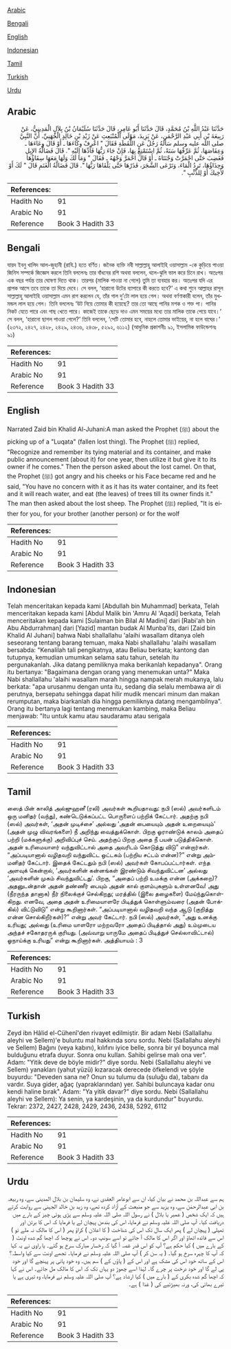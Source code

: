 [Arabic](#arabic)

[Bengali](#bengali)

[English](#english)

[Indonesian](#indonesian)

[Tamil](#tamil)

[Turkish](#turkish)

[Urdu](#urdu)

## Arabic


<div dir="rtl" lang="ar" style={{fontSize:'larger',backgroundColor:'#f8f9fa',padding:20}}>
حَدَّثَنَا عَبْدُ اللَّهِ بْنُ مُحَمَّدٍ، قَالَ حَدَّثَنَا أَبُو عَامِرٍ، قَالَ حَدَّثَنَا سُلَيْمَانُ بْنُ بِلاَلٍ الْمَدِينِيُّ، عَنْ رَبِيعَةَ بْنِ أَبِي عَبْدِ الرَّحْمَنِ، عَنْ يَزِيدَ، مَوْلَى الْمُنْبَعِثِ عَنْ زَيْدِ بْنِ خَالِدٍ الْجُهَنِيِّ، أَنَّ النَّبِيَّ صلى الله عليه وسلم سَأَلَهُ رَجُلٌ عَنِ اللُّقَطَةِ فَقَالَ ‏"‏ اعْرِفْ وِكَاءَهَا ـ أَوْ قَالَ وِعَاءَهَا ـ وَعِفَاصَهَا، ثُمَّ عَرِّفْهَا سَنَةً، ثُمَّ اسْتَمْتِعْ بِهَا، فَإِنْ جَاءَ رَبُّهَا فَأَدِّهَا إِلَيْهِ ‏"‏‏.‏ قَالَ فَضَالَّةُ الإِبِلِ فَغَضِبَ حَتَّى احْمَرَّتْ وَجْنَتَاهُ ـ أَوْ قَالَ احْمَرَّ وَجْهُهُ ـ فَقَالَ ‏"‏ وَمَا لَكَ وَلَهَا مَعَهَا سِقَاؤُهَا وَحِذَاؤُهَا، تَرِدُ الْمَاءَ، وَتَرْعَى الشَّجَرَ، فَذَرْهَا حَتَّى يَلْقَاهَا رَبُّهَا ‏"‏‏.‏ قَالَ فَضَالَّةُ الْغَنَمِ قَالَ ‏"‏ لَكَ أَوْ لأَخِيكَ أَوْ لِلذِّئْبِ ‏"‏‏.‏
</div>
<div style={{backgroundColor:'#f8f9fa',padding:20, marginBottom: 10}}><table> <thead> <tr> <th>References:</th> <th></th> </tr> </thead> <tbody><tr><td>Hadith No</td><td>91</td></tr><tr><td>Arabic No</td><td>91</td></tr><tr><td>Reference</td><td>Book 3 Hadith 33</td></tr></tbody></table></div>

## Bengali


<div dir="ltr" lang="bn" style={{fontSize:'larger',backgroundColor:'#f8f9fa',padding:20}}>
যায়দ ইবনু খালিদ আল-জুহানী (রাযি.) হতে বর্ণিত। জনৈক ব্যক্তি নবী সাল্লাল্লাহু আলাইহি ওয়াসাল্লাম -কে কুড়িয়ে পাওয়া জিনিস সম্পর্কে জিজ্ঞেস করলে তিনি বললেনঃ তার বাঁধনের রশি অথবা বললেন, থলে-ঝুলি ভাল করে চিনে রাখ। অতঃপর এক বছর পর্যন্ত তার ঘোষণা দিতে থাক। তারপর (মালিক পাওয়া না গেলে) তুমি তা ব্যবহার কর। অতঃপর যদি এর প্রাপক আসে তবে তাকে তা দিয়ে দেবে। সে বলল, ‘হারানো উটের ব্যাপারে কী করতে হবে?’ এ কথা শুনে আল্লাহর রাসূল সাল্লাল্লাহু আলাইহি ওয়াসাল্লাম এমন রাগ করলেন যে, তাঁর গাল দু’টো লাল হয়ে গেল। অথবা বর্ণণাকারী বলেন, তাঁর মুখমন্ডল লাল হয়ে গেল। তিনি বললেনঃ ‘উট নিয়ে তোমার কী হয়েছে? তার তো আছে পানির মশক ও শক্ত পা। পানির নিকট যেতে পারে এবং গাছ খেতে পারে। কাজেই তাকে ছেড়ে দাও এমন সময়ের মধ্যে তার মালিক তাকে পেয়ে যাবে।’ সে বলল, ‘হারানো ছাগল পাওয়া গেলে?’ তিনি বললেন, ‘সেটি তোমার হবে, নাহলে তোমার ভাইয়ের, না হলে বাঘের।’ (২৩৭২, ২৪২৭, ২৪২৮, ২৪২৯, ২৪৩৬, ২৪৩৮, ৫২৯২, ৬১১২) (আধুনিক প্রকাশনীঃ ৯১, ইসলামিক ফাউন্ডেশনঃ ৯১)
</div>
<div style={{backgroundColor:'#f8f9fa',padding:20, marginBottom: 10}}><table> <thead> <tr> <th>References:</th> <th></th> </tr> </thead> <tbody><tr><td>Hadith No</td><td>91</td></tr><tr><td>Arabic No</td><td>91</td></tr><tr><td>Reference</td><td>Book 3 Hadith 33</td></tr></tbody></table></div>

## English


<div dir="ltr" lang="en" style={{fontSize:'larger',backgroundColor:'#f8f9fa',padding:20}}>
Narrated Zaid bin Khalid Al-Juhani:A man asked the Prophet (ﷺ) about the picking up of a "Luqata" (fallen lost thing). The Prophet (ﷺ) replied, "Recognize and remember its tying material and its container, and make public announcement (about it) for one year, then utilize it but give it to its owner if he comes." Then the person asked about the lost camel. On that, the Prophet (ﷺ) got angry and his cheeks or his Face became red and he said, "You have no concern with it as it has its water container, and its feet and it will reach water, and eat (the leaves) of trees till its owner finds it." The man then asked about the lost sheep. The Prophet (ﷺ) replied, "It is either for you, for your brother (another person) or for the wolf
</div>
<div style={{backgroundColor:'#f8f9fa',padding:20, marginBottom: 10}}><table> <thead> <tr> <th>References:</th> <th></th> </tr> </thead> <tbody><tr><td>Hadith No</td><td>91</td></tr><tr><td>Arabic No</td><td>91</td></tr><tr><td>Reference</td><td>Book 3 Hadith 33</td></tr></tbody></table></div>

## Indonesian


<div dir="ltr" lang="id" style={{fontSize:'larger',backgroundColor:'#f8f9fa',padding:20}}>
Telah menceritakan kepada kami [Abdullah bin Muhammad] berkata, Telah menceritakan kepada kami [Abdul Malik bin 'Amru Al 'Aqadi] berkata, Telah menceritakan kepada kami [Sulaiman bin Bilal Al Madini] dari [Rabi'ah bin Abu Abdurrahman] dari [Yazid] mantan budak Al Munba'its, dari [Zaid bin Khalid Al Juhani] bahwa Nabi shallallahu 'alaihi wasallam ditanya oleh seseorang tentang barang temuan, maka Nabi shallallahu 'alaihi wasallam bersabda: "Kenalilah tali pengikatnya, atau Beliau berkata; kantong dan tutupnya, kemudian umumkan selama satu tahun, setelah itu pergunakanlah. Jika datang pemiliknya maka berikanlah kepadanya". Orang itu bertanya: "Bagaimana dengan orang yang menemukan unta?" Maka Nabi shallallahu 'alaihi wasallam marah hingga nampak merah mukanya, lalu berkata: "apa urusanmu dengan unta itu, sedang dia selalu membawa air di perutnya, bersepatu sehingga dapat hilir mudik mencari minum dan makan rerumputan, maka biarkanlah dia hingga pemiliknya datang mengambilnya". Orang itu bertanya lagi tentang menemukan kambing, maka Beliau menjawab: "Itu untuk kamu atau saudaramu atau serigala
</div>
<div style={{backgroundColor:'#f8f9fa',padding:20, marginBottom: 10}}><table> <thead> <tr> <th>References:</th> <th></th> </tr> </thead> <tbody><tr><td>Hadith No</td><td>91</td></tr><tr><td>Arabic No</td><td>91</td></tr><tr><td>Reference</td><td>Book 3 Hadith 33</td></tr></tbody></table></div>

## Tamil


<div dir="ltr" lang="ta" style={{fontSize:'larger',backgroundColor:'#f8f9fa',padding:20}}>
ஸைத் பின் காலித் அல்ஜுஹனீ (ரலி) அவர்கள் கூறியதாவது: நபி (ஸல்) அவர்களிடம் ஒரு மனிதர் (வந்து), கண்டெடுக்கப்பட்ட பொருளைப் பற்றிக் கேட்டார். அதற்கு நபி (ஸல்) அவர்கள், ‘அதன் முடிச்சை’ அல்லது ‘அதன் பையையும் அதன் உறையையும்’ (அதன் முழு விவரங்களை) நீ அறிந்து வைத்துக்கொள். பிறகு ஓராண்டுக் காலம் அதைப் பற்றி (மக்களுக்கு) அறிவிப்புச் செய். அதற்குப் பிறகு அதை நீ பயன் படுத்திக்கொள். அதன் உரிமையாளர் வந்துவிட்டால் அதை அவரிடம் கொடுத்து விடு” என்றார்கள். “அப்படியானால் வழிதவறி வந்துவிட்ட ஒட்டகம் (பற்றிய சட்டம் என்ன)?” என்று அம்மனிதர் கேட்டார். இதைக் கேட்டதும் நபி (ஸல்) அவர்கள் கோபப்பட்டார்கள். எந்த அளவுக் கென்றால், ‘அவர்களின் கன்னங்கள் இரண்டும் சிவந்துவிட்டன’ அல்லது ‘அவர்களின் முகம் சிவந்துவிட்டது’. பிறகு, “அதைப் பற்றி உமக்கு என்ன (அக்கறை)? அதனுடன்தான் அதன் தண்ணீர் பையும் அதன் கால் குளம்புகளும் உள்ளனவே! அது (நீரருந்த தானாக) நீர் நிலைக்குச் செல்கிறது; மரத்தில் (இலை தழைகளை) மேய்ந்துகொள்கிறது. எனவே, அதை அதன் உரிமையாளரே பிடித்துக் கொள்ளும்வரை (அதன் போக்கில்) விட்டுவிடு” என்று கூறினார்கள். “அப்படியானால் வழிதவறி வந்த ஆடு (குறித்து என்ன சொல்கிறீர்கள்)?” என்று அவர் கேட்டார். நபி (ஸல்) அவர்கள், “அது உனக்கு உரியது; அல்லது (உரிமை யாளரோ மற்றவரோ அதைப் பிடித்தால் அது) உம்முடைய அந்தச் சகோதரருக் குரியது. (அவ்வாறு யாருமே அதைப் பிடித்துச் செல்லாவிட்டால்) ஓநாய்க்கு உரியது” என்று கூறினார்கள். அத்தியாயம் : 3
</div>
<div style={{backgroundColor:'#f8f9fa',padding:20, marginBottom: 10}}><table> <thead> <tr> <th>References:</th> <th></th> </tr> </thead> <tbody><tr><td>Hadith No</td><td>91</td></tr><tr><td>Arabic No</td><td>91</td></tr><tr><td>Reference</td><td>Book 3 Hadith 33</td></tr></tbody></table></div>

## Turkish


<div dir="ltr" lang="tr" style={{fontSize:'larger',backgroundColor:'#f8f9fa',padding:20}}>
Zeyd ibn Hâlid el-Cühenî'den rivayet edilmiştir. Bir adam Nebi (Sallallahu aleyhi ve Sellem)'e buluntu mal hakkında soru sordu. Nebi (Sallallahu aleyhi ve Sellem) Bağını (veya kabını), kılıfını iyice belle, sonra bir yıl boyunca mal bulduğunu etrafa duyur. Sonra onu kullan. Sahibi gelirse malı ona ver". Adam: "Yitik deve de böyle midir?" diye sordu. Nebi (Sallallahu aleyhi ve Sellem) yanakları (yahut yüzü) kızaracak derecede öfkelendi ve şöyle buyurdu: "Deveden sana ne? Onun su tulumu da (suluğu da), tabanı da vardır. Suya gider, ağaç (yapraklarından) yer. Sahibi buluncaya kadar onu kendi haline bırak". Adam: "Ya yitik davar?" diye sordu. Nebi (Sallallahu aleyhi ve Sellem): Ya senin, ya kardeşinin, ya da kurdundur" buyurdu. Tekrar: 2372, 2427, 2428, 2429, 2436, 2438, 5292, 6112
</div>
<div style={{backgroundColor:'#f8f9fa',padding:20, marginBottom: 10}}><table> <thead> <tr> <th>References:</th> <th></th> </tr> </thead> <tbody><tr><td>Hadith No</td><td>91</td></tr><tr><td>Arabic No</td><td>91</td></tr><tr><td>Reference</td><td>Book 3 Hadith 33</td></tr></tbody></table></div>

## Urdu


<div dir="rtl" lang="ur" style={{fontSize:'larger',backgroundColor:'#f8f9fa',padding:20}}>
ہم سے عبداللہ بن محمد نے بیان کیا، ان سے ابوعامر العقدی نے، وہ سلیمان بن بلال المدینی سے، وہ ربیعہ بن ابی عبدالرحمٰن سے، وہ یزید سے جو منبعث کے آزاد کردہ تھے، وہ زید بن خالد الجہنی سے روایت کرتے ہیں کہ ایک شخص ( عمیر یا بلال ) نے رسول اللہ صلی اللہ علیہ وسلم سے پڑی ہوئی چیز کے بارے میں دریافت کیا۔ آپ صلی اللہ علیہ وسلم نے فرمایا، اس کی بندھن پہچان لے یا فرمایا کہ اس کا برتن اور تھیلی ( پہچان لے ) پھر ایک سال تک اس کی شناخت ( کا اعلان ) کراؤ پھر ( اس کا مالک نہ ملے تو ) اس سے فائدہ اٹھاؤ اور اگر اس کا مالک آ جائے تو اسے سونپ دو۔ اس نے پوچھا کہ اچھا گم شدہ اونٹ ( کے بارے میں ) کیا حکم ہے؟ آپ کو اس قدر غصہ آ گیا کہ رخسار مبارک سرخ ہو گئے۔ یا راوی نے یہ کہا کہ آپ کا چہرہ سرخ ہو گیا۔ ( یہ سن کر ) آپ صلی اللہ علیہ وسلم نے فرمایا۔ تجھے اونٹ سے کیا واسطہ؟ اس کے ساتھ خود اس کی مشک ہے اور اس کے ( پاؤں کے ) سم ہیں۔ وہ خود پانی پر پہنچے گا اور خود پی لے گا اور خود درخت پر چرے گا۔ لہٰذا اسے چھوڑ دو یہاں تک کہ اس کا مالک مل جائے۔ اس نے کہا کہ اچھا گم شدہ بکری کے ( بارے میں ) کیا ارشاد ہے؟ آپ صلی اللہ علیہ وسلم نے فرمایا، وہ تیری ہے یا تیرے بھائی کی، ورنہ بھیڑئیے کی ( غذا ) ہے۔
</div>
<div style={{backgroundColor:'#f8f9fa',padding:20, marginBottom: 10}}><table> <thead> <tr> <th>References:</th> <th></th> </tr> </thead> <tbody><tr><td>Hadith No</td><td>91</td></tr><tr><td>Arabic No</td><td>91</td></tr><tr><td>Reference</td><td>Book 3 Hadith 33</td></tr></tbody></table></div>